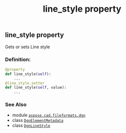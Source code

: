 ﻿---
title: line_style property
second_title: Aspose.CAD for Python via .NET API References
description: 
type: docs
weight: 60
url: /aspose.cad.fileformats.dgn/dgnelementmetadata/line_style/
is_root: false
---

## line_style property


Gets or sets Line style
### Definition:
```python
@property
def line_style(self):
    ...
@line_style.setter
def line_style(self, value):
    ...
```

### See Also
* module [`aspose.cad.fileformats.dgn`](../../)
* class [`DgnElementMetadata`](/cad/python-net/aspose.cad.fileformats.dgn/dgnelementmetadata)
* class [`DgnLineStyle`](/cad/python-net/aspose.cad.fileformats.dgn/dgnlinestyle)
